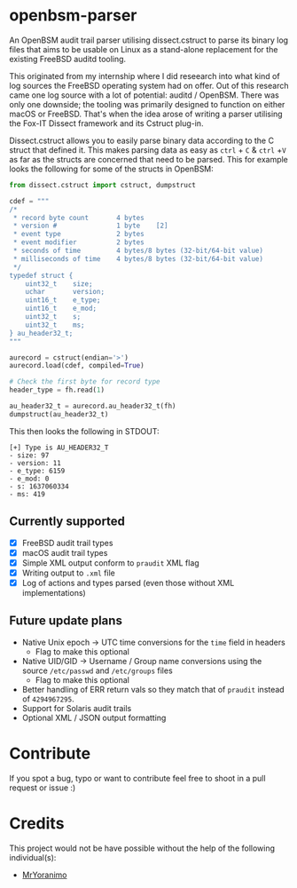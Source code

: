 # openbsm-parser

An OpenBSM audit trail parser utilising dissect.cstruct to parse its binary log files that aims to be usable on Linux as a stand-alone replacement for the existing FreeBSD auditd tooling.

This originated from my internship where I did reseearch into what kind of log sources the FreeBSD operating system had on offer. Out of this research came one log source with a lot of potential: auditd / OpenBSM. There was only one downside; the tooling was primarily designed to function on either macOS or FreeBSD. That's when the idea arose of writing a parser utilising the Fox-IT Dissect framework and its Cstruct plug-in.

Dissect.cstruct allows you to easily parse binary data according to the C struct that defined it. This makes parsing data as easy as `ctrl` + `C` & `ctrl` +`V` as far as the structs are concerned that need to be parsed. This for example looks the following for some of the structs in OpenBSM:

```Python
from dissect.cstruct import cstruct, dumpstruct

cdef = """
/*
 * record byte count       4 bytes
 * version #               1 byte    [2]
 * event type              2 bytes
 * event modifier          2 bytes
 * seconds of time         4 bytes/8 bytes (32-bit/64-bit value)
 * milliseconds of time    4 bytes/8 bytes (32-bit/64-bit value)
 */
typedef struct {
	uint32_t	size;
	uchar		version;
	uint16_t	e_type;
	uint16_t	e_mod;
	uint32_t	s;
	uint32_t	ms;
} au_header32_t;
"""

aurecord = cstruct(endian='>')
aurecord.load(cdef, compiled=True)

# Check the first byte for record type
header_type = fh.read(1)

au_header32_t = aurecord.au_header32_t(fh)
dumpstruct(au_header32_t)
```

This then looks the following in STDOUT:

```
[+] Type is AU_HEADER32_T
- size: 97
- version: 11
- e_type: 6159
- e_mod: 0
- s: 1637060334
- ms: 419
```

## Currently supported

- [x] FreeBSD audit trail types
- [X] macOS audit trail types
- [x] Simple XML output conform to `praudit` XML flag
- [x] Writing output to `.xml` file
- [x] Log of actions and types parsed (even those without XML implementations)

## Future update plans

- Native Unix epoch -> UTC time conversions for the `time` field in headers
	- Flag to make this optional
- Native UID/GID -> Username / Group name conversions using the source `/etc/passwd` and `/etc/groups` files
	- Flag to make this optional
- Better handling of ERR return vals so they match that of `praudit` instead of `4294967295`.
- Support for Solaris audit trails
- Optional XML / JSON output formatting

# Contribute

If you spot a bug, typo or want to contribute feel free to shoot in a pull request or issue :)

# Credits

This project would not be have possible without the help of the following individual(s):

- [MrYoranimo](https://github.com/MrYoranimo)

